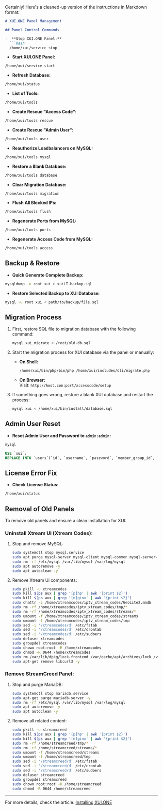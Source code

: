 Certainly! Here's a cleaned-up version of the instructions in Markdown format:

```markdown
# XUI.ONE Panel Management

## Panel Control Commands

-  **Stop XUI.ONE Panel:**
  ```bash
  /home/xui/service stop
  ```

-  **Start XUI.ONE Panel:**
  ```bash
  /home/xui/service start
  ```

-  **Refresh Database:**
  ```bash
  /home/xui/status
  ```

-  **List of Tools:**
  ```bash
  /home/xui/tools
  ```

-  **Create Rescue "Access Code":**
  ```bash
  /home/xui/tools rescue
  ```

-  **Create Rescue "Admin User":**
  ```bash
  /home/xui/tools user
  ```

-  **Reauthorize Loadbalancers on MySQL:**
  ```bash
  /home/xui/tools mysql
  ```

-  **Restore a Blank Database:**
  ```bash
  /home/xui/tools database
  ```

-  **Clear Migration Database:**
  ```bash
  /home/xui/tools migration
  ```

-  **Flush All Blocked IPs:**
  ```bash
  /home/xui/tools flush
  ```

-  **Regenerate Ports from MySQL:**
  ```bash
  /home/xui/tools ports
  ```

-  **Regenerate Access Code from MySQL:**
  ```bash
  /home/xui/tools access
  ```

## Backup & Restore

-  **Quick Generate Complete Backup:**
  ```bash
  mysqldump -u root xui > xuiLT-backup.sql
  ```

-  **Restore Selected Backup to XUI Database:**
  ```bash
  mysql -u root xui < path/to/backup/file.sql
  ```

## Migration Process

1. First, restore SQL file to migration database with the following command:
   ```bash
   mysql xui_migrate < /root/old-db.sql
   ```

2. Start the migration process for XUI database via the panel or manually:
   - **On Shell:**
     ```bash
     /home/xui/bin/php/bin/php /home/xui/includes/cli/migrate.php
     ```

   - **On Browser:**  
     Visit: `http://host.com:port/accesscode/setup`

3. If something goes wrong, restore a blank XUI database and restart the process:
   ```bash
   mysql xui < /home/xui/bin/install/database.sql
   ```

## Admin User Reset

-  **Reset Admin User and Password to `admin:admin`:**
  ```bash
  mysql
  ```
  ```sql
  USE `xui`;
  REPLACE INTO `users`(`id`, `username`, `password`, `member_group_id`, `status`, `owner_id`, `date_registered`) VALUES(1, 'admin', '$6$rounds=20000$xui$eQfRsD2gsIUhoY5RnnYN82qiB5VeZTcHICQrFxXpa98J2R1454b6lzVHVjiJ.NP0gi0X3K7NXVgxeR1VhVhg61', 1, 1, 0, UNIX_TIMESTAMP());
  ```

## License Error Fix

-  **Check License Status:**
  ```bash
  /home/xui/status
  ```

## Removal of Old Panels

To remove old panels and ensure a clean installation for XUI:

### Uninstall Xtream UI (Xtream Codes):

1. Stop and remove MySQL:
   ```bash
   sudo systemctl stop mysql.service
   sudo apt purge mysql-server mysql-client mysql-common mysql-server-core-* mysql-client-core-* -y
   sudo rm -rf /etc/mysql /var/lib/mysql /var/log/mysql
   sudo apt autoremove -y
   sudo apt autoclean -y
   ```

2. Remove Xtream UI components:
   ```bash
   sudo pkill -u xtreamcodes
   sudo kill $(ps aux | grep '[p]hp' | awk '{print $2}')
   sudo kill $(ps aux | grep '[n]ginx' | awk '{print $2}')
   sudo chattr -i /home/xtreamcodes/iptv_xtream_codes/GeoLite2.mmdb
   sudo rm -rf /home/xtreamcodes/iptv_xtream_codes/tmp/*
   sudo rm -rf /home/xtreamcodes/iptv_xtream_codes/streams/*
   sudo umount -f /home/xtreamcodes/iptv_xtream_codes/streams
   sudo umount -f /home/xtreamcodes/iptv_xtream_codes/tmp
   sudo sed -i '/xtreamcodes/d' /etc/fstab
   sudo sed -i '/xtreamcodes/d' /etc/crontab
   sudo sed -i '/xtreamcodes/d' /etc/sudoers
   sudo deluser xtreamcodes
   sudo groupdel xtreamcodes
   sudo chown root:root -R /home/xtreamcodes
   sudo chmod -R 0644 /home/xtreamcodes
   sudo rm /var/lib/dpkg/lock-frontend /var/cache/apt/archives/lock /var/lib/dpkg/lock
   sudo apt-get remove libcurl3 -y
   ```

### Remove StreamCreed Panel:

1. Stop and purge MariaDB:
   ```bash
   sudo systemctl stop mariadb.service
   sudo apt-get purge mariadb-server -y
   sudo rm -rf /etc/mysql /var/lib/mysql /var/log/mysql
   sudo apt autoremove -y
   sudo apt autoclean -y
   ```

2. Remove all related content:
   ```bash
   sudo pkill -u streamcreed
   sudo kill $(ps aux | grep '[p]hp' | awk '{print $2}')
   sudo kill $(ps aux | grep '[n]ginx' | awk '{print $2}')
   sudo rm -rf /home/streamcreed/tmp/*
   sudo rm -rf /home/streamcreed/streams/*
   sudo umount -f /home/streamcreed/streams
   sudo umount -f /home/streamcreed/tmp
   sudo sed -i '/streamcreed/d' /etc/fstab
   sudo sed -i '/streamcreed/d' /etc/crontab
   sudo sed -i '/streamcreed/d' /etc/sudoers
   sudo deluser streamcreed
   sudo groupdel streamcreed
   sudo chown root:root -R /home/streamcreed
   sudo chmod -R 0644 /home/streamcreed
   ```


---

For more details, check the article: [Installing XUI.ONE](https://lofertech.com/install-xui-one/)
